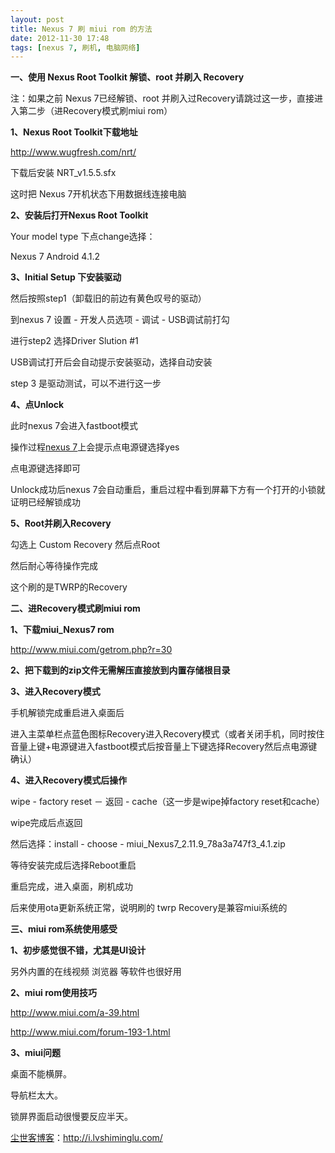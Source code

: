 ```yaml
---
layout: post
title: Nexus 7 刷 miui rom 的方法
date: 2012-11-30 17:48
tags: [nexus 7, 刷机, 电脑网络]
---
```

<strong>一、使用 Nexus Root Toolkit 解锁、root 并刷入 Recovery</strong>

注：如果之前 Nexus 7已经解锁、root 并刷入过Recovery请跳过这一步，直接进入第二步（进Recovery模式刷miui rom）

<strong>1、Nexus Root Toolkit下载地址</strong>

<a href="http://www.wugfresh.com/nrt/" target="_blank">http://www.wugfresh.com/nrt/</a>

下载后安装 NRT_v1.5.5.sfx

这时把 Nexus 7开机状态下用数据线连接电脑

<strong>2、安装后打开Nexus Root Toolkit</strong>

Your model type 下点change选择：

Nexus 7 Android 4.1.2

<strong>3、Initial Setup 下安装驱动</strong>

然后按照step1（卸载旧的前边有黄色叹号的驱动）

到nexus 7 设置 - 开发人员选项 - 调试 - USB调试前打勾

进行step2 选择Driver Slution #1

USB调试打开后会自动提示安装驱动，选择自动安装

step 3 是驱动测试，可以不进行这一步

<strong>4、点Unlock</strong>

此时nexus 7会进入fastboot模式

操作过程<a href="http://i.lvshiminglu.com/tag/nexus-7" target="_blank">nexus 7</a>上会提示点电源键选择yes

点电源键选择即可

Unlock成功后nexus 7会自动重启，重启过程中看到屏幕下方有一个打开的小锁就证明已经解锁成功

<strong>5、Root并刷入Recovery</strong>

勾选上 Custom Recovery 然后点Root

然后耐心等待操作完成

这个刷的是TWRP的Recovery

<strong>二、进Recovery模式刷miui rom</strong>

<strong>1、下载miui_Nexus7 rom</strong>

<a href="http://www.miui.com/getrom.php?r=30" target="_blank">http://www.miui.com/getrom.php?r=30</a>

<strong>2、把下载到的zip文件无需解压直接放到内置存储根目录</strong>

<strong>3、进入Recovery模式</strong>

手机解锁完成重启进入桌面后

进入主菜单栏点蓝色图标Recovery进入Recovery模式（或者关闭手机，同时按住音量上键+电源键进入fastboot模式后按音量上下键选择Recovery然后点电源键确认）

<strong>4、进入Recovery模式后操作</strong>

wipe - factory reset － 返回 - cache（这一步是wipe掉factory reset和cache）

wipe完成后点返回

然后选择：install - choose - miui_Nexus7_2.11.9_78a3a747f3_4.1.zip

等待安装完成后选择Reboot重启

重启完成，进入桌面，刷机成功

后来使用ota更新系统正常，说明刷的 twrp Recovery是兼容miui系统的

<strong>三、miui rom系统使用感受</strong>

<strong>1、初步感觉很不错，尤其是UI设计</strong>

另外内置的在线视频 浏览器 等软件也很好用

<strong>2、miui rom使用技巧</strong>

<a href="http://www.miui.com/a-39.html" target="_blank">http://www.miui.com/a-39.html</a>

<a href="http://www.miui.com/forum-193-1.html" target="_blank">http://www.miui.com/forum-193-1.html</a>

<strong>3、miui问题</strong>

桌面不能横屏。

导航栏太大。

锁屏界面启动很慢要反应半天。

<a href="http://i.lvshiminglu.com/">尘世客博客</a>：<a href="http://i.lvshiminglu.com/">http://i.lvshiminglu.com/</a>

